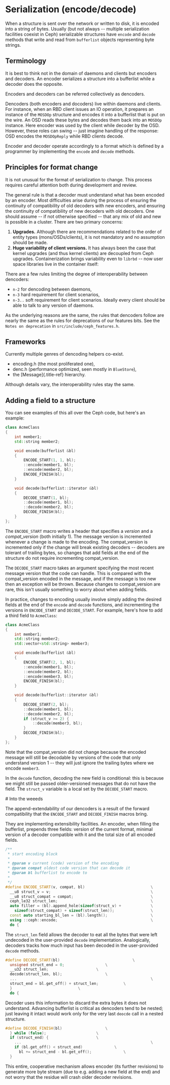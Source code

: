 # Serialization (encode/decode)

When a structure is sent over the network or written to disk, it is
encoded into a string of bytes. Usually (but not always \-- multiple
serialization facilities coexist in Ceph) serializable structures have
`encode` and `decode` methods that write and read from `bufferlist`
objects representing byte strings.

## Terminology

It is best to think not in the domain of daemons and clients but
encoders and decoders. An encoder serializes a structure into a
bufferlist while a decoder does the opposite.

Encoders and decoders can be referred collectively as dencoders.

Dencoders (both encoders and docoders) live within daemons and clients.
For instance, when an RBD client issues an IO operation, it prepares an
instance of the `MOSDOp` structure and encodes it into a bufferlist that
is put on the wire. An OSD reads these bytes and decodes them back into
an `MOSDOp` instance. Here encoder was used by the client while decoder
by the OSD. However, these roles can swing \-- just imagine handling of
the response: OSD encodes the `MOSDOpReply` while RBD clients decode.

Encoder and decoder operate accordingly to a format which is defined by
a programmer by implementing the `encode` and `decode` methods.

## Principles for format change

It is not unusual for the format of serialization to change. This
process requires careful attention both during development and review.

The general rule is that a decoder must understand what has been encoded
by an encoder. Most difficulties arise during the process of ensuring
the continuity of compatibility of old decoders with new encoders, and
ensuring the continuity of compatibility of new decoders with old
decoders. One should assume \-- if not otherwise specified \-- that any
mix of old and new is possible in a cluster. There are two primary
concerns:

1.  **Upgrades.** Although there are recommendations related to the
    order of entity types (mons/OSDs/clients), it is not mandatory and
    no assumption should be made.
2.  **Huge variability of client versions.** It has always been the case
    that kernel upgrades (and thus kernel clients) are decoupled from
    Ceph upgrades. Containerization brings variability even to `librbd`
    \-- now user space libraries live in the container itself:

There are a few rules limiting the degree of interoperability between
dencoders:

-   `n-2` for dencoding between daemons,
-   `n-3` hard requirement for client scenarios,
-   `n-3..` soft requirement for client scenarios. Ideally every client
    should be able to talk to any version of daemons.

As the underlying reasons are the same, the rules that dencoders follow
are nearly the same as the rules for deprecations of our features bits.
See the `Notes on deprecation` in `src/include/ceph_features.h`.

## Frameworks

Currently multiple genres of dencoding helpers co-exist.

-   encoding.h (the most proliferated one),
-   denc.h (performance optimized, seen mostly in `BlueStore`),
-   the [Message]{.title-ref} hierarchy.

Although details vary, the interoperability rules stay the same.

## Adding a field to a structure

You can see examples of this all over the Ceph code, but here\'s an
example:

``` cpp
class AcmeClass
{
    int member1;
    std::string member2;

    void encode(bufferlist &bl)
    {
        ENCODE_START(1, 1, bl);
        ::encode(member1, bl);
        ::encode(member2, bl);
        ENCODE_FINISH(bl);
    }

    void decode(bufferlist::iterator &bl)
    {
        DECODE_START(1, bl);
        ::decode(member1, bl);
        ::decode(member2, bl);
        DECODE_FINISH(bl);
    }
};
```

The `ENCODE_START` macro writes a header that specifies a *version* and
a *compat_version* (both initially 1). The message version is
incremented whenever a change is made to the encoding. The
compat_version is incremented only if the change will break existing
decoders \-- decoders are tolerant of trailing bytes, so changes that
add fields at the end of the structure do not require incrementing
compat_version.

The `DECODE_START` macro takes an argument specifying the most recent
message version that the code can handle. This is compared with the
compat_version encoded in the message, and if the message is too new
then an exception will be thrown. Because changes to compat_version are
rare, this isn\'t usually something to worry about when adding fields.

In practice, changes to encoding usually involve simply adding the
desired fields at the end of the `encode` and `decode` functions, and
incrementing the versions in `ENCODE_START` and `DECODE_START`. For
example, here\'s how to add a third field to `AcmeClass`:

``` cpp
class AcmeClass
{
    int member1;
    std::string member2;
    std::vector<std::string> member3;

    void encode(bufferlist &bl)
    {
        ENCODE_START(2, 1, bl);
        ::encode(member1, bl);
        ::encode(member2, bl);
        ::encode(member3, bl);
        ENCODE_FINISH(bl);
    }

    void decode(bufferlist::iterator &bl)
    {
        DECODE_START(2, bl);
        ::decode(member1, bl);
        ::decode(member2, bl);
        if (struct_v >= 2) {
            ::decode(member3, bl);
        }
        DECODE_FINISH(bl);
    }
};
```

Note that the compat_version did not change because the encoded message
will still be decodable by versions of the code that only understand
version 1 \-- they will just ignore the trailing bytes where we encode
`member3`.

In the `decode` function, decoding the new field is conditional: this is
because we might still be passed older-versioned messages that do not
have the field. The `struct_v` variable is a local set by the
`DECODE_START` macro.

\# Into the weeeds

The append-extendability of our dencoders is a result of the forward
compatibility that the `ENCODE_START` and `DECODE_FINISH` macros bring.

They are implementing extensibility facilities. An encoder, when filling
the bufferlist, prepends three fields: version of the current format,
minimal version of a decoder compatible with it and the total size of
all encoded fields.

``` cpp
/**
 * start encoding block
 *
 * @param v current (code) version of the encoding
 * @param compat oldest code version that can decode it
 * @param bl bufferlist to encode to
 *
 */
#define ENCODE_START(v, compat, bl)                             \
  __u8 struct_v = v;                                            \
  __u8 struct_compat = compat;                                  \
  ceph_le32 struct_len;                                         \
  auto filler = (bl).append_hole(sizeof(struct_v) +             \
    sizeof(struct_compat) + sizeof(struct_len));                \
  const auto starting_bl_len = (bl).length();                   \
  using ::ceph::encode;                                         \
  do {
```

The `struct_len` field allows the decoder to eat all the bytes that were
left undecoded in the user-provided `decode` implementation.
Analogically, decoders tracks how much input has been decoded in the
user-provided `decode` methods.

``` cpp
#define DECODE_START(bl)                                \
  unsigned struct_end = 0;                  \
  __u32 struct_len;                     \
  decode(struct_len, bl);                   \
  ...                                                           \
  struct_end = bl.get_off() + struct_len;           \
  }                             \
  do {
```

Decoder uses this information to discard the extra bytes it does not
understand. Advancing bufferlist is critical as dencoders tend to be
nested; just leaving it intact would work only for the very last
`deocde` call in a nested structure.

``` cpp
#define DECODE_FINISH(bl)                   \
  } while (false);                      \
  if (struct_end) {                     \
    ...                                                         \
    if (bl.get_off() < struct_end)              \
      bl += struct_end - bl.get_off();              \
  }
```

This entire, cooperative mechanism allows encoder (its further
revisions) to generate more byte stream (due to e.g. adding a new field
at the end) and not worry that the residue will crash older decoder
revisions.

